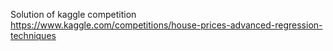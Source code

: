 Solution of kaggle competition https://www.kaggle.com/competitions/house-prices-advanced-regression-techniques
